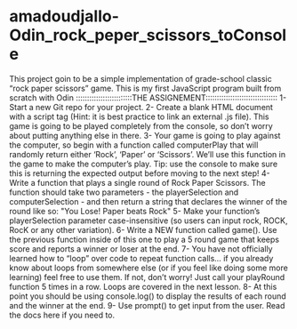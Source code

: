 # amadoudjallo-Odin_rock_peper_scissors_toConsole
This project goin to be a simple implementation of grade-school classic “rock paper scissors” game. 
This is my first JavaScript program built from scratch with Odin
:::::::::::::::::::::::::THE ASSIGNEMENT::::::::::::::::::::::::::::::::
1- Start a new Git repo for your project.
2- Create a blank HTML document with a script tag (Hint: it is best practice to link an external .js file). 
   This game is going to be played completely from the console, so don’t worry about putting anything else in there.
3- Your game is going to play against the computer, so begin with a function called computerPlay that will randomly return either ‘Rock’, ‘Paper’ or ‘Scissors’.        We’ll use this function in the game to make the computer’s play. Tip: use the console to make sure this is returning the expected output before moving to the        next step!
4- Write a function that plays a single round of Rock Paper Scissors. The function should take two parameters - the playerSelection and computerSelection - 
   and then return a string that declares the winner of the round like so: "You Lose! Paper beats Rock"
5- Make your function’s playerSelection parameter case-insensitive (so users can input rock, ROCK, RocK or any other variation).
6- Write a NEW function called game(). Use the previous function inside of this one to play a 5 round game that keeps score and reports a winner or loser at the        end.
7- You have not officially learned how to “loop” over code to repeat function calls… if you already know about loops from somewhere else (or if you feel like doing    some more learning) feel free to use them. If not, don’t worry! Just call your playRound function 5 times in a row. Loops are covered in the next lesson.
8- At this point you should be using console.log() to display the results of each round and the winner at the end.
9- Use prompt() to get input from the user. Read the docs here if you need to.
